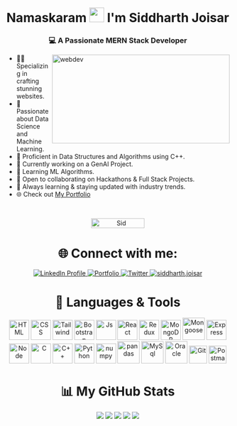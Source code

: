 <h1 align="center">
    Namaskaram
    <img src="https://media.giphy.com/media/hvRJCLFzcasrR4ia7z/giphy.gif" height="33px" width="33px">
    I'm <b>Siddharth Joisar</b>
</h1>

<h3 align="center">💻 A Passionate MERN Stack Developer</h3>

<img align="right" alt="webdev" height="200" width="400"
    src="https://github.com/sidj01sar26/Sid-Portfolio/blob/main/src/assets/hero.gif?raw=true">

- 👨‍💻 Specializing in crafting stunning websites.
- 🔦 Passionate about Data Science and Machine Learning.
- 🔆 Proficient in Data Structures and Algorithms using C++.
- 🔭 Currently working on a GenAI Project.
- 🌱 Learning ML Algorithms.
- 👯 Open to collaborating on Hackathons & Full Stack Projects.
- 🚀 Always learning & staying updated with industry trends.
- 🌐 Check out [My Portfolio](https://sid-tech.vercel.app/)

<br>
<be>

<p align="center">
    <img src="https://komarev.com/ghpvc/?username=sidj01sar26&label=Profile%20Views&color=0e75b6&style=plastic"
        alt="Sid" height="22" width="120" />
</p>

<h1 align="center">🌐 Connect with me:</h1>

<p align="center">
    <a href="https://www.linkedin.com/in/siddharth-joisar/" target="_blank" rel="noopener noreferrer">
        <img src="https://img.shields.io/badge/LinkedIn-Connect-blue?style=for-the-badge&logo=linkedin"
            alt="LinkedIn Profile" />
    </a>

<a href="https://sid-tech.vercel.app/" target="_blank">
        <img src="https://img.shields.io/badge/Portfolio-View-purple?style=for-the-badge&logo=web" alt="Portfolio" />
    </a>
    <a href="https://twitter.com/NerdySid24" target="_blank">
        <img src="https://img.shields.io/twitter/follow/NerdySid24?logo=x&style=for-the-badge" alt="Twitter" />
    </a>
    <a href="https://www.instagram.com/_siddharth.26_/" target="_blank">
        <img src="https://img.shields.io/badge/Instagram-siddharth.joisar-red?style=for-the-badge&logo=instagram"
            alt="siddharth.joisar" />
</a>
</p>

<div>
    <h1 align="center">🔧 Languages & Tools</h1>
    <div style="text-align: center;">
        <img src="https://cdn.jsdelivr.net/gh/devicons/devicon/icons/html5/html5-original.svg" alt="HTML" height="45" />
        <img src="https://cdn.jsdelivr.net/gh/devicons/devicon/icons/css3/css3-original.svg" alt="CSS" height="45" />
        <img src="https://cdn.jsdelivr.net/gh/devicons/devicon@latest/icons/tailwindcss/tailwindcss-original.svg"
            alt="Tailwind" height="45" />
        <img src="https://cdn.jsdelivr.net/gh/devicons/devicon/icons/bootstrap/bootstrap-original.svg" alt="Bootstrap"
            height="45" />
        <img src="https://cdn.jsdelivr.net/gh/devicons/devicon/icons/javascript/javascript-original.svg" alt="Js"
            height="45" />
        <img src="https://cdn.jsdelivr.net/gh/devicons/devicon/icons/react/react-original.svg" alt="React" height="45" />
        <img src="https://cdn.jsdelivr.net/gh/devicons/devicon/icons/redux/redux-original.svg" alt="Redux" height="45" />
        <img src="https://cdn.jsdelivr.net/gh/devicons/devicon/icons/mongodb/mongodb-original.svg" alt="MongoDB"
            height="45" />
        <img src="https://ico.vercel.app/mongoose/8B0000" alt="Mongoose" height="50" />
        <img src="https://simpleicons.vercel.app/express/fff" alt="Express" height="45" />
        <img src="https://cdn.jsdelivr.net/gh/devicons/devicon/icons/nodejs/nodejs-original.svg" alt="Node" height="45" />
        <img src="https://cdn.jsdelivr.net/gh/devicons/devicon/icons/c/c-line.svg" alt="C" height="45" />
        <img src="https://cdn.jsdelivr.net/gh/devicons/devicon@latest/icons/cplusplus/cplusplus-original.svg" alt="C++"
            height="45" />
        <img src="https://cdn.jsdelivr.net/gh/devicons/devicon/icons/python/python-original.svg" alt="Python"
            height="45" />
        <img src="https://cdn.jsdelivr.net/gh/devicons/devicon/icons/numpy/numpy-original.svg" alt="numpy" bg-color="white"
            height="45" />
        <img src="https://cdn.jsdelivr.net/gh/devicons/devicon/icons/pandas/pandas-original-wordmark.svg" alt="pandas"
            height="50" />
        <img src="https://cdn.jsdelivr.net/gh/devicons/devicon/icons/mysql/mysql-original-wordmark.svg" alt="MySql"
            height="50" />
        <img src="https://cdn.jsdelivr.net/gh/devicons/devicon/icons/oracle/oracle-original.svg" alt="Oracle"
            height="50" />
        <img src="https://cdn.jsdelivr.net/gh/devicons/devicon/icons/git/git-original.svg" alt="Git" height="40" />
        <img src="https://www.vectorlogo.zone/logos/getpostman/getpostman-icon.svg" alt="Postman" height="40" />
    </div>
</div>


<h1 align="center">📊 My GitHub Stats</h1>

<p align="center">
    <img
        src="http://github-profile-summary-cards.vercel.app/api/cards/profile-details?username=sidj01sar26&theme=github_dark">
    <img
        src="http://github-profile-summary-cards.vercel.app/api/cards/repos-per-language?username=sidj01sar26&theme=github_dark">
    <img
        src="http://github-profile-summary-cards.vercel.app/api/cards/most-commit-language?username=sidj01sar26&theme=github_dark">
    <img src="http://github-profile-summary-cards.vercel.app/api/cards/stats?username=sidj01sar26&theme=github_dark">
    <img
        src="http://github-profile-summary-cards.vercel.app/api/cards/productive-time?username=sidj01sar26&theme=github_dark&utcOffset=8">
</p>
